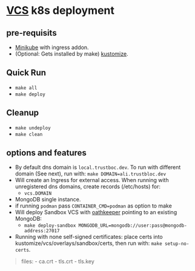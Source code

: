 # [VCS](https://github.com/trustbloc/vcs) k8s deployment #


## pre-requisits
* [Minikube](https://minikube.sigs.k8s.io/docs/start/) with ingress addon.
* (Optional: Gets installed by make) [kustomize](https://kubectl.docs.kubernetes.io/installation/kustomize/).

## Quick Run
* `make all`
* `make deploy`

## Cleanup
* `make undeploy`
* `make clean`

## options and features
* By default dns domain is `local.trustboc.dev`. To run with different domain (See next), run with: `make DOMAIN=ali.trustbloc.dev`
* Will create an Ingress for external access. When running with unregistered dns domains, create records (/etc/hosts) for:
	- `vcs.DOMAIN`
*  MongoDB single instance.
* if running `podman` pass `CONTAINER_CMD=podman` as option to make
* Will deploy Sandbox VCS with [oathkeeper](https://github.com/ory/oathkeeper) pointing to an existing MongoDB:
	- `make deploy-sandbox MONGODB_URL=mongodb://user:pass@mongodb-address:27017`
* Running with none self-signed certificates: place certs into kustomize/vcs/overlays/sandbox/certs, then run with: `make setup-no-certs`.
>files:
	- ca.crt
	- tls.crt
	- tls.key
